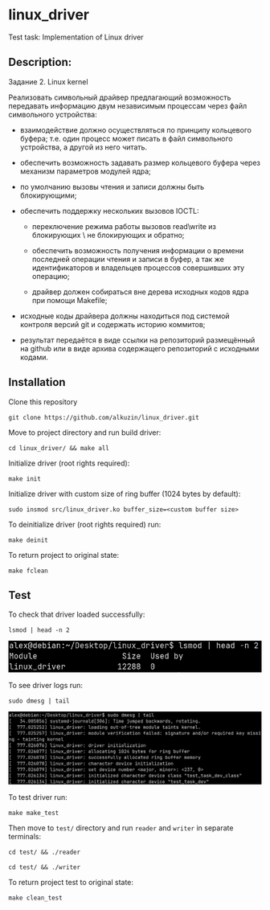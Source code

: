 # linux_driver
Test task: Implementation of Linux driver

## Description:

Задание 2. Linux kernel

Реализовать символьный драйвер предлагающий возможность передавать информацию двум независимым процессам через файл символьного устройства: 

 - взаимодействие должно осуществляться по принципу кольцевого буфера;  т.е. один процесс может писать в файл символьного устройства, а другой из него читать. 

- обеспечить возможность задавать размер кольцевого буфера через механизм параметров модулей ядра; 

- по умолчанию вызовы чтения и записи должны быть блокирующими; 

- обеспечить поддержку нескольких вызовов IOCTL: 
  
  - переключение режима работы вызовов read\write из блокирующих \ не блокирующих и обратно; 
  
  - обеспечить возможность получения информации о времени последней операции чтения и записи в буфер, а так же идентификаторов и владельцев процессов совершивших эту операцию;
  
  - драйвер должен собираться вне дерева исходных кодов ядра при помощи Makefile; 
 
 - исходные коды драйвера должны находиться под системой контроля версий git и содержать историю коммитов; 
 
 - результат передаётся в виде ссылки на репозиторий размещённый на github или в виде архива содержащего репозиторий с исходными кодами.

## Installation

Clone this repository
```shell
git clone https://github.com/alkuzin/linux_driver.git
```

Move to project directory and run build driver:
```shell
cd linux_driver/ && make all
```

Initialize driver (root rights required):
```shell
make init
```

Initialize driver with custom size of ring buffer (1024 bytes by default):
```shell
sudo insmod src/linux_driver.ko buffer_size=<custom buffer size>
```

To deinitialize driver (root rights required) run:
```shell
make deinit
```

To return project to original state:
```shell
make fclean
```

## Test

To check that driver loaded successfully:
```shell
lsmod | head -n 2
```
<img src="res/lsmod.png" alt="lsmod output">

To see driver logs run:
```shell
sudo dmesg | tail
```
<img src="res/driver_logs.png" alt="driver logs">

To test driver run:
```shell
make make_test
```

Then move to `test/` directory and run `reader` and `writer` in separate terminals:
```shell
cd test/ && ./reader
```
```shell
cd test/ && ./writer
```

To return project test to original state:
```shell
make clean_test
```